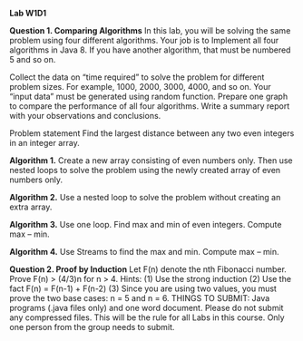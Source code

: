 **Lab W1D1**

**Question 1. Comparing Algorithms**
In this lab, you will be solving the same problem using four different algorithms. Your job is to
Implement all four algorithms in Java 8. If you have another algorithm, that must be numbered 5 and so
on.

Collect the data on “time required” to solve the problem for different problem sizes. For example, 1000,
2000, 3000, 4000, and so on. Your “input data” must be generated using random function.
Prepare one graph to compare the performance of all four algorithms.
Write a summary report with your observations and conclusions.

Problem statement
Find the largest distance between any two even integers in an integer array.

**Algorithm 1.**
Create a new array consisting of even numbers only. Then use nested loops to solve the problem using
the newly created array of even numbers only.

**Algorithm 2.**
Use a nested loop to solve the problem without creating an extra array.

**Algorithm 3.**
Use one loop. Find max and min of even integers. Compute max – min.

**Algorithm 4.**
Use Streams to find the max and min. Compute max – min.



**Question 2. Proof by Induction**
Let F(n) denote the nth Fibonacci number. Prove F(n) > (4/3)n for n > 4.
Hints:
(1) Use the strong induction
(2) Use the fact F(n) = F(n-1) + F(n-2)
(3) Since you are using two values, you must prove the two base cases: n = 5 and n = 6.
THINGS TO SUBMIT: Java programs (.java files only) and one word document. Please do not submit
any compressed files. This will be the rule for all Labs in this course. Only one person from the group
needs to submit. 
